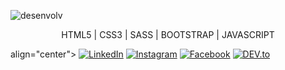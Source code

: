 
  ![desenvolv](https://user-images.githubusercontent.com/61383712/88482239-6bae7380-cf36-11ea-8eac-f471aac450e5.png)
  
<p align="center">HTML5 | CSS3 | SASS | BOOTSTRAP | JAVASCRIPT </p>


<p>align="center"> <a href="https://www.linkedin.com/in/jo%C3%A3o-paulo-2144861a3/" target="_blank"><img src="https://img.shields.io/badge/LinkedIn-%230077B5.svg?&style=flat-square&logo=linkedin&logoColor=white" alt="LinkedIn"></a>
<a href="https://www.instagram.com/joaupaulo_/" target="_blank"><img src="https://img.shields.io/badge/Instagram-%23E4405F.svg?&style=flat-square&logo=instagram&logoColor=white" alt="Instagram"></a>
<a href="https://www.facebook.com/Joaopauloue/" target="_blank"><img src="https://img.shields.io/badge/Facebook-%231877F2.svg?&style=flat-square&logo=facebook&logoColor=white" alt="Facebook"></a>
<a href="#" target="_blank"><img src="https://img.shields.io/badge/DEV-%230A0A0A.svg?&style=flat-square&logo=DEV.to&logoColor=white" alt="DEV.to"></a> </p>
